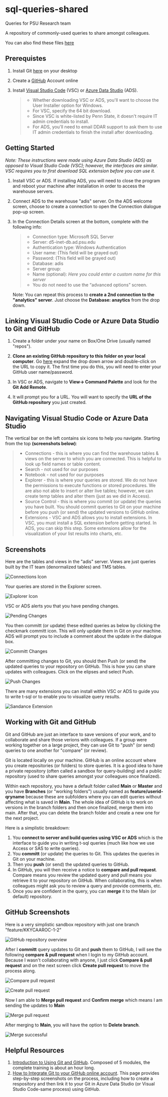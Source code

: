 # sql-queries-shared
Queries for PSU Research team

A repository of commonly-used queries to share amongst colleagues.

You can also find these files [here](https://psu.app.box.com/folder/128933181789)

## Prerequistes
1. Install Git [here](https://git-scm.com/book/en/v2/Getting-Started-Installing-Git) on your desktop
2. Create a [GitHub](https://github.com/) Account online
3. Install [Visual Studio Code](https://code.visualstudio.com/download) (VSC) or [Azure Data Studio](https://docs.microsoft.com/en-us/sql/azure-data-studio/download-azure-data-studio?view=sql-server-ver15) (ADS).

    >* Whether downloading VSC or ADS, you'll want to choose the User Installer option for Windows.
    >* For VSC, specify the 64 bit download.
    >* Since VSC is white-listed by Penn State, it doesn't require IT admin credentials to install.
    >* For ADS, you'll need to email DDAR support to ask them to use IT admin credentials to finish the install after downloading.

## Getting Started
*Note: These instructions were made using Azure Data Studio (ADS) as opposed to Visual Studio Code (VSC); however, the interfaces are similar. VSC requires you to first download SQL extension before you can use it.* 
1. Install VSC or ADS. If installing ADS, you will need to close the program and reboot your machine after installation in order to access the warehouse servers.
2. Connect ADS to the warehouse "adis" server. On the ADS welcome screen, choose to create a connection to open the Connection dialogue pop-up screen. 
3. In the Connection Details screen at the bottom, complete with the following info:

    >* Connection type: Microsoft SQL Server
    >* Server: d5-inet-db.ad.psu.edu
    >* Authentication type: Windows Authentication
    >* User name: (This field will be grayed out)
    >* Password: (This field will be grayed out)
    >* Database: adis
    >* Server group: <Default>
    >* Name (optional): *Here you could enter a custom name for this server*
    >* You do not need to use the “advanced options” screen.

    Note: You can repeat this process to **create a 2nd connection to the "analytics" server**. Just choose the **Database: anaytics** from the drop down.

## Linking Visual Studio Code or Azure Data Studio to Git and GitHub
1. Create a folder under your name on Box/One Drive (usually named "repos").

2. **Clone an existing GitHub repository to this folder on your local computer**. Go [here](https://github.com/kky1/sql-queries-shared) expand the drop down arrow and double-click on the URL to copy it. The first time you do this, you will need to enter your GitHub user name/password.



3. In VSC or ADS, navigate to **View-> Command Palette** and look for the **Git Add Remote**.

3. It will prompt you for a URL. You will want to specify the **URL of the GitHub repository** you just created. 




## Navigating Visual Studio Code or Azure Data Studio
The vertical bar on the left contains six icons to help you navigate. Starting from the top **(screenshots below)**:

 >* Connections - this is where you can find the warehouse tables & views on the server to which you are connected. This is helpful to look up field names or table content.
 >* Search - not used for our purposes
 >* Notebook - not used for our purposes
 >* Explorer - this is where your queries are stored. We do not have the permissions to execute functions or stored procedures. We are also not able to insert or alter live tables; however, we can create temp tables and alter them (just as we did in Access).
 >* Source Control - this is where you commit (or update) the queries you have built. You should commit queries to Git on your machine before you push (or send) the updated versions to GitHub online.
  >* Extensions - VSC and ADS allows you to install extensions. In VSC, you must install a SQL extension before getting started. In ADS, you can skip this step. Some extensions allow for the visualization of your list results into charts, etc.

## Screenshots
Here are the tables and views in the "adis" server. Views are just queries built by the IT team (denormalized tables) and TMS tables.

![Connections Icon](https://github.com/kky1/sql-queries-shared/blob/main/screenshots/ADS%20navigation.JPG)

Your queries are stored in the Explorer screen.

![Explorer Icon](https://github.com/kky1/sql-queries-shared/blob/main/screenshots/ADS%20navigation2.JPG)

VSC or ADS alerts you that you have pending changes. 

![Pending Changes](https://github.com/kky1/sql-queries-shared/blob/main/screenshots/ADS%20navigation3.JPG)

You then committ (or update) these edited queries as below by clicking the checkmark committ icon. This will only update them in Git on your machine. ADS will prompt you to include a comment about the update in the dialogue box.

![Committ Changes](https://github.com/kky1/sql-queries-shared/blob/main/screenshots/ADS%20navigation5.JPG)

After committing changes to Git, you should then Push (or send) the updated queries to your repository on GitHub. This is how you can share updates with colleagues. Click on the elipses and select Push.

![Push Changes](https://github.com/kky1/sql-queries-shared/blob/main/screenshots/ADS%20navigation6.JPG) 

There are many extensions you can install within VSC or ADS to guide you to write t-sql or to enable you to visualize query results.

![Sandance Extension](https://github.com/kky1/sql-queries-shared/blob/main/screenshots/ADS%20navigation7.JPG)

## Working with Git and GitHub
Git and GitHub are just an interface to save versions of your work, and to collaborate and share those verions with colleagues. If a group were working together on a large project, they can use Git to "push" (or send) queries to one another for "compare" (or review). 

Git is located locally on your machine. GitHub is an online account where you create repositories (or folders) to store queries. It is a good idea to have a private repository (often called a sandbox for query-building) and a public repository (used to share queries amongst your colleagues once finalized). 

Within each repository, you have a default folder called **Main** or **Master** and you have **Branches** (or "working folders") usually named as **feature/userid-qryname** because these are subfolders where you can edit queries without affecting what is saved in **Main**. The whole idea of GitHub is to work on versions in the branch folders and then once finalized, merge them into main. After that, you can delete the branch folder and create a new one for the next project.

Here is a simplistic breakdown:
1. You **connect to server and build queries using VSC or ADS** which is the interface to guide you in writing t-sql queries (much like how we use Access or SAS to write queries). 
2. You **committ** (or update) the queries to Git. This updates the queries in Git on your machine.
3. Then you **push** (or send) the updated queries to GitHub. 
4. In GitHub, you will then receive a notice to **compare and pull request**. Compare means you review the updated query and pull means you retrieve it to your repository on GitHub. When collaborating, this is when colleagues might ask you to review a query and provide comments, etc.
5. Once you are confident in the query, you can **merge** it to the Main (or default) repository. 

## GitHub Screenshots
Here is a very simplistic sandbox repository with just one branch "feature/KKYCAAROC-1-2" 

![GitHub repository overview](https://github.com/kky1/sql-queries-shared/blob/main/screenshots/ADS%20navigation11.JPG)

After I **committ** query updates to Git and **push** them to GitHub, I will see the following **compare & pull request** when I login to my GitHub account. Because I wasn't collaborating with anyone, I just click **Compare & pull request**  and on the next screen click **Create pull request** to move the process along.

![Compare pull request](https://github.com/kky1/sql-queries-shared/blob/main/screenshots/ADS%20navigation8.JPG)

![Create pull request](https://github.com/kky1/sql-queries-shared/blob/main/screenshots/ADS%20navigation9.JPG)

Now I am able to **Merge pull request** and **Confirm merge** which means I am sending the updates to **Main** 

![Merge pull request](https://github.com/kky1/sql-queries-shared/blob/main/screenshots/ADS%20navigation10.JPG)

After merging to **Main**, you will have the option to **Delete branch**.

![Merge successful](https://github.com/kky1/sql-queries-shared/blob/main/screenshots/ADS%20navigation12.JPG)

## Helpful Resources

1. [Introduction to Using Git and GitHub](https://docs.microsoft.com/en-us/learn/modules/introduction-to-github/). Composed of 5 modules, the complete training is about an hour long. 
2. [How to Integrate Git to your GitHub online account](https://www.sqlshack.com/integrating-azure-data-studio-with-git-and-github/). This page provides step-by-step screenshots on the process, including how to create a respository and then link it to your Git in Azure Data Studio (or Visual Studio Code-same process) using GitHub.